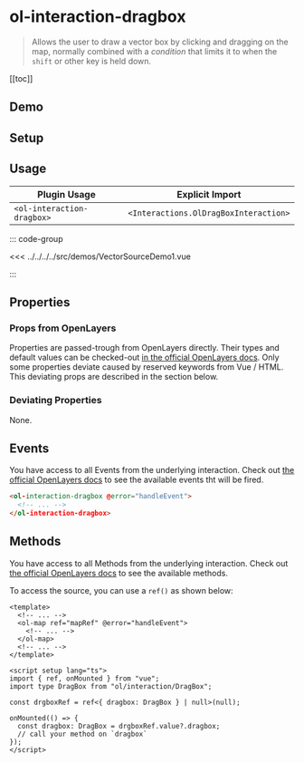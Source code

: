 # ol-interaction-dragbox

> Allows the user to draw a vector box by clicking and dragging on the map,
> normally combined with a _condition_ that limits it to when the `shift` or other key is held down.

[[toc]]

## Demo

<script setup>
import VectorSourceDemo1 from "@demos/VectorSourceDemo1.vue"
</script>

<ClientOnly>
<VectorSourceDemo1/>
</ClientOnly>

## Setup

<!--@include: ../../interactions.plugin.md-->

## Usage

| Plugin Usage               |            Explicit Import            |
|----------------------------|:-------------------------------------:|
| `<ol-interaction-dragbox>` | `<Interactions.OlDragBoxInteraction>` |

::: code-group

<<< ../../../../src/demos/VectorSourceDemo1.vue

:::

## Properties

### Props from OpenLayers

Properties are passed-trough from OpenLayers directly.
Their types and default values can be checked-out [in the official OpenLayers docs](https://openlayers.org/en/latest/apidoc/module-ol_interaction_DragBox-DragBox.html).
Only some properties deviate caused by reserved keywords from Vue / HTML.
This deviating props are described in the section below.

### Deviating Properties

None.

## Events

You have access to all Events from the underlying interaction.
Check out [the official OpenLayers docs](https://openlayers.org/en/latest/apidoc/module-ol_interaction_DragBox-DragBox.html) to see the available events tht will be fired.

```html
<ol-interaction-dragbox @error="handleEvent">
  <!-- ... -->
</ol-interaction-dragbox>
```

## Methods

You have access to all Methods from the underlying interaction.
Check out [the official OpenLayers docs](https://openlayers.org/en/latest/apidoc/module-ol_interaction_DragBox-DragBox.html) to see the available methods.

To access the source, you can use a `ref()` as shown below:

```vue
<template>
  <!-- ... -->
  <ol-map ref="mapRef" @error="handleEvent">
    <!-- ... -->
  </ol-map>
  <!-- ... -->
</template>

<script setup lang="ts">
import { ref, onMounted } from "vue";
import type DragBox from "ol/interaction/DragBox";

const drgboxRef = ref<{ dragbox: DragBox } | null>(null);

onMounted(() => {
  const dragbox: DragBox = drgboxRef.value?.dragbox;
  // call your method on `dragbox`
});
</script>
```


